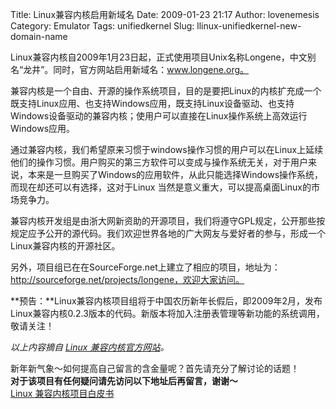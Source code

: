 Title: Linux兼容内核启用新域名 
Date: 2009-01-23 21:17
Author: lovenemesis
Category: Emulator
Tags: unifiedkernel
Slug: llinux-unifiedkernel-new-domain-name

Linux兼容内核自2009年1月23日起，正式使用项目Unix名称Longene，中文别名“龙井”。同时，官方网站启用新域名：www.longene.org。

兼容内核是一个自由、开源的操作系统项目，目的是要把Linux的内核扩充成一个既支持Linux应用、也支持Windows应用，既支持Linux设备驱动、也支持Windows设备驱动的兼容内核；使用户可以直接在Linux操作系统上高效运行Windows应用。  

通过兼容内核，我们希望原来习惯于windows操作习惯的用户可以在Linux上延续他们的操作习惯。用户购买的第三方软件可以变成与操作系统无关，对于用户来说，本来是一旦购买了Windows的应用软件，从此只能选择Windows操作系统，而现在却还可以有选择，这对于Linux
当然是意义重大，可以提高桌面Linux的市场竞争力。  

兼容内核开发组是由浙大网新资助的开源项目，我们将遵守GPL规定，公开那些按规定应予公开的源代码。我们欢迎世界各地的广大网友与爱好者的参与，形成一个Linux兼容内核的开源社区。

另外，项目组已在在SourceForge.net上建立了相应的项目，地址为：http://sourceforge.net/projects/longene，欢迎大家访问。

**预告：**Linux兼容内核项目组将于中国农历新年长假后，即2009年2月，发布Linux兼容内核0.2.3版本的代码。新版本将加入注册表管理等新功能的系统调用，敬请关注！

*以上内容摘自 [Linux 兼容内核官方网站](http://www.longene.org/)。*

新年新气象～如何提高自己留言的含金量呢？首先请充分了解讨论的话题！  
**对于该项目有任何疑问请先访问以下地址后再留言，谢谢～**  
[Linux 兼容内核项目白皮书](http://www.longene.org/whitepaper.php)
